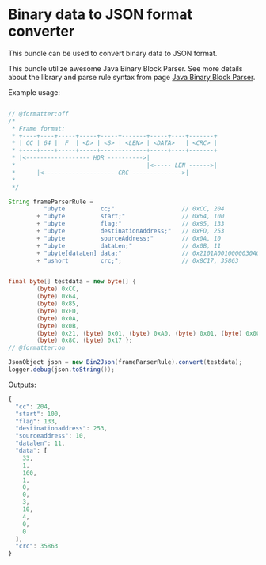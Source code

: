 # Binary data to JSON format converter

This bundle can be used to convert binary data to JSON format.

This bundle utilize awesome Java Binary Block Parser. See more details about the library and parse rule syntax from page [Java Binary Block Parser](https://github.com/raydac/java-binary-block-parser">https://github.com/raydac/java-binary-block-parser).


Example usage:

```java

// @formatter:off
/*
 * Frame format:
 * +----+----+-----+-----+-----+-------+-----+----+-------+
 * | CC | 64 |  F  | <D> | <S> | <LEN> | <DATA>   | <CRC> |
 * +----+----+-----+-----+-----+-------+-----+----+-------+
 * |<------------------ HDR ---------->|
 *                                     |<----- LEN ------>|
 *      |<-------------------- CRC -------------->|
 *
 */

String frameParserRule =
          "ubyte          cc;"                   // 0xCC, 204
        + "ubyte          start;"                // 0x64, 100
        + "ubyte          flag;"                 // 0x85, 133
        + "ubyte          destinationAddress;"   // 0xFD, 253
        + "ubyte          sourceAddress;"        // 0x0A, 10
        + "ubyte          dataLen;"              // 0x0B, 11
        + "ubyte[dataLen] data;"                 // 0x2101A0010000030A040000, 33 1 160 1 0 0 3 10 4 0 0
        + "ushort         crc;";                 // 0x8C17, 35863


final byte[] testdata = new byte[] {
        (byte) 0xCC,
        (byte) 0x64,
        (byte) 0x85,
        (byte) 0xFD,
        (byte) 0x0A,
        (byte) 0x0B,
        (byte) 0x21, (byte) 0x01, (byte) 0xA0, (byte) 0x01, (byte) 0x00, (byte) 0x00, (byte) 0x03, (byte) 0x0A, (byte) 0x04, (byte) 0x00, (byte) 0x00,
        (byte) 0x8C, (byte) 0x17 };
// @formatter:on

JsonObject json = new Bin2Json(frameParserRule).convert(testdata);
logger.debug(json.toString());
```

Outputs:

```javascript
{
  "cc": 204,
  "start": 100,
  "flag": 133,
  "destinationaddress": 253,
  "sourceaddress": 10,
  "datalen": 11,
  "data": [
    33,
    1,
    160,
    1,
    0,
    0,
    3,
    10,
    4,
    0,
    0
  ],
  "crc": 35863
}
```

